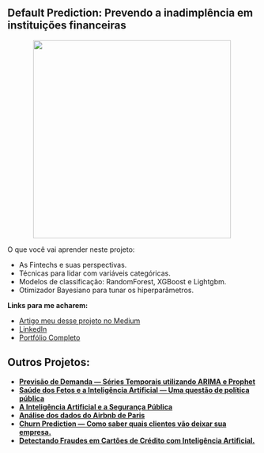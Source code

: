 ##  Default Prediction: Prevendo a inadimplência em instituições financeiras

<p align="center">
  <img src="https://miro.medium.com/max/1252/1*Y6fYqM1AebPZArAPq5X-Iw.jpeg" height=400px >
</p>


O que você vai aprender neste projeto:
* As Fintechs e suas perspectivas.
* Técnicas para lidar com variáveis categóricas.
* Modelos de classificação: RandomForest, XGBoost e Lightgbm.
* Otimizador Bayesiano para tunar os hiperparâmetros.

<p>
  
**Links para me acharem:**
* [Artigo meu desse projeto no Medium](https://thalesferraz.medium.com/default-prediction-prevendo-a-inadimpl%C3%AAncia-em-institui%C3%A7%C3%B5es-financeiras-f16ab7126381)
* [LinkedIn](https://www.linkedin.com/in/thalesdefreitasferraz/)
* [Portfólio Completo](https://github.com/FerrazThales)


</p>
<p>
  
## Outros Projetos:

* **[Previsão de Demanda — Séries Temporais utilizando ARIMA e Prophet](https://thalesferraz.medium.com/previs%C3%A3o-de-demanda-s%C3%A9ries-temporais-utilizando-arima-e-prophet-c5e14f350ec5)**
* **[Saúde dos Fetos e a Inteligência Artificial — Uma questão de política pública](https://github.com/FerrazThales/Fetal_Health_Classification)**
* **[A Inteligência Artificial e a Segurança Pública](https://github.com/FerrazThales/Yolo_computer_vision)**
* **[Análise dos dados do Airbnb de Paris](https://thalesferraz.medium.com/an%C3%A1lise-dos-dados-do-airbnb-de-paris-337238b3e4c3)**
* **[Churn Prediction — Como saber quais clientes vão deixar sua empresa.](https://thalesferraz.medium.com/churn-prediction-como-saber-quais-clientes-v%C3%A3o-deixar-sua-empresa-a02f65c68167?p=a02f65c68167)**
* **[Detectando Fraudes em Cartões de Crédito com Inteligência Artificial.](https://github.com/FerrazThales/Deteccao_de_fraudes_em_cartoes_de_credito)**

</p>
